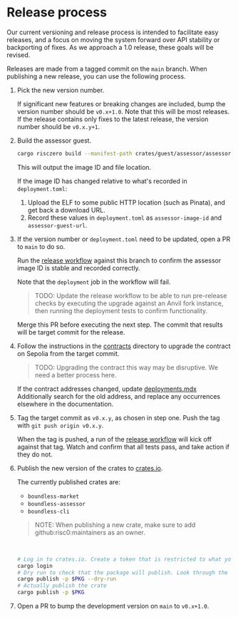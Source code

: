 # Release process

Our current versioning and release process is intended to facilitate easy releases, and a focus on moving the system forward over API stability or backporting of fixes.
As we approach a 1.0 release, these goals will be revised.

Releases are made from a tagged commit on the `main` branch.
When publishing a new release, you can use the following process.

1. Pick the new version number.

   If significant new features or breaking changes are included, bump the version number should be `v0.x+1.0`.
   Note that this will be most releases.
   If the release contains only fixes to the latest release, the version number should be `v0.x.y+1`.

2. Build the assessor guest.

   ```zsh
   cargo risczero build --manifest-path crates/guest/assessor/assessor-guest/Cargo.toml
   ```

   This will output the image ID and file location.

   If the image ID has changed relative to what's recorded in `deployment.toml`:

   1. Upload the ELF to some public HTTP location (such as Pinata), and get back a download URL.
   2. Record these values in `deployment.toml` as `assessor-image-id` and `assessor-guest-url`.

3. If the version number or `deployment.toml` need to be updated, open a PR to `main` to do so.

   Run the [release workflow][release-workflow] against this branch to confirm the assessor image ID is stable and recorded correctly.

   Note that the `deployment` job in the workflow will fail.

   > TODO: Update the release workflow to be able to run pre-release checks by executing the upgrade against an Anvil fork instance, then running the deployment tests to confirm functionality.

   Merge this PR before executing the next step.
   The commit that results will be target commit for the release.

4. Follow the instructions in the [contracts](./contracts/scripts/README.md) directory to upgrade the contract on Sepolia from the target commit.

   > TODO: Upgrading the contract this way may be disruptive. We need a better process here.

   If the contract addresses changed, update [deployments.mdx](./documentation/site/pages/deployments.mdx)
   Additionally search for the old address, and replace any occurrences elsewhere in the documentation.

5. Tag the target commit as `v0.x.y`, as chosen in step one.
   Push the tag with `git push origin v0.x.y`.

   When the tag is pushed, a run of the [release workflow][release-workflow] will kick off against that tag.
   Watch and confirm that all tests pass, and take action if they do not.

6. Publish the new version of the crates to [crates.io](https://crates.io).

   The currently published crates are:

   - `boundless-market`
   - `boundless-assessor`
   - `boundless-cli`

   > NOTE: When publishing a new crate, make sure to add github:risc0:maintainers as an owner.

   <br/>

   ```sh
   # Log in to crates.io. Create a token that is restricted to what you need to do (e.g. publish update) and set an expiry.
   cargo login
   # Dry run to check that the package will publish. Look through the output, e.g. at version numbers, to confirm it makes sense.
   cargo publish -p $PKG --dry-run
   # Actually publish the crate
   cargo publish -p $PKG
   ```

7. Open a PR to bump the development version on `main` to `v0.x+1.0`.

[release-workflow]: https://github.com/boundless-xyz/boundless/actions/workflows/release.yml
